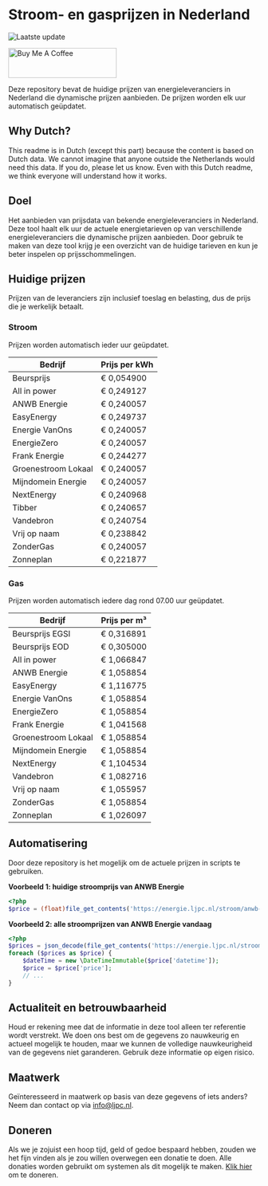 # Stroom- en gasprijzen in Nederland

![Laatste update](https://img.shields.io/badge/laatste%20update-2023--05--14%2009%3A00%20CET-brightgreen)

<a href="https://www.buymeacoffee.com/Lars-" target="_blank"><img src="https://cdn.buymeacoffee.com/buttons/v2/default-orange.png" alt="Buy Me A Coffee" height="60" style="height: 60px !important;width: 217px !important;" ></a>

Deze repository bevat de huidige prijzen van energieleveranciers in Nederland die dynamische prijzen aanbieden. De prijzen worden elk uur automatisch geüpdatet.

## Why Dutch?

This readme is in Dutch (except this part) because the content is based on Dutch data. We cannot imagine that anyone outside the Netherlands would need this data. If you do, please let us know. Even with this Dutch readme, we think
everyone will understand how it works.

## Doel

Het aanbieden van prijsdata van bekende energieleveranciers in Nederland. Deze tool haalt elk uur de actuele energietarieven op van verschillende energieleveranciers die dynamische prijzen aanbieden. Door gebruik te maken van deze tool
krijg je een overzicht van de huidige tarieven en kun je beter inspelen op prijsschommelingen.

## Huidige prijzen

Prijzen van de leveranciers zijn inclusief toeslag en belasting, dus de prijs die je werkelijk betaalt.

### Stroom

Prijzen worden automatisch ieder uur geüpdatet.

 Bedrijf | Prijs per kWh 
---------|---------------
Beursprijs | € 0,054900
All in power | € 0,249127
ANWB Energie | € 0,240057
EasyEnergy | € 0,249737
Energie VanOns | € 0,240057
EnergieZero | € 0,240057
Frank Energie | € 0,244277
Groenestroom Lokaal | € 0,240057
Mijndomein Energie | € 0,240057
NextEnergy | € 0,240968
Tibber | € 0,240657
Vandebron | € 0,240754
Vrij op naam | € 0,238842
ZonderGas | € 0,240057
Zonneplan | € 0,221877


### Gas

Prijzen worden automatisch iedere dag rond 07.00 uur geüpdatet.

 Bedrijf | Prijs per m³ 
---------|--------------
Beursprijs EGSI | € 0,316891
Beursprijs EOD | € 0,305000
All in power | € 1,066847
ANWB Energie | € 1,058854
EasyEnergy | € 1,116775
Energie VanOns | € 1,058854
EnergieZero | € 1,058854
Frank Energie | € 1,041568
Groenestroom Lokaal | € 1,058854
Mijndomein Energie | € 1,058854
NextEnergy | € 1,104534
Vandebron | € 1,082716
Vrij op naam | € 1,055957
ZonderGas | € 1,058854
Zonneplan | € 1,026097


## Automatisering

Door deze repository is het mogelijk om de actuele prijzen in scripts te gebruiken.

**Voorbeeld 1: huidige stroomprijs van ANWB Energie**

```php
<?php
$price = (float)file_get_contents('https://energie.ljpc.nl/stroom/anwb-energie-nu.txt');

```

**Voorbeeld 2: alle stroomprijzen van ANWB Energie vandaag**

```php
<?php
$prices = json_decode(file_get_contents('https://energie.ljpc.nl/stroom/all-in-power-vandaag.json'),true);
foreach ($prices as $price) {
    $dateTime = new \DateTimeImmutable($price['datetime']);
    $price = $price['price'];
    // ...
}
```

## Actualiteit en betrouwbaarheid

Houd er rekening mee dat de informatie in deze tool alleen ter referentie wordt verstrekt. We doen ons best om de gegevens zo nauwkeurig en actueel mogelijk te houden, maar we kunnen de volledige nauwkeurigheid van de gegevens niet
garanderen. Gebruik deze informatie op eigen risico.

## Maatwerk

Geïnteresseerd in maatwerk op basis van deze gegevens of iets anders? Neem dan contact op
via [info@ljpc.nl](mailto:info@ljpc.nl?subject=Energie%20prijzen).

## Doneren

Als we je zojuist een hoop tijd, geld of gedoe bespaard hebben, zouden we het fijn vinden als je zou willen overwegen een
donatie te doen. Alle donaties worden gebruikt om systemen als dit mogelijk te
maken. [Klik hier](https://www.buymeacoffee.com/Lars-) om te doneren.
